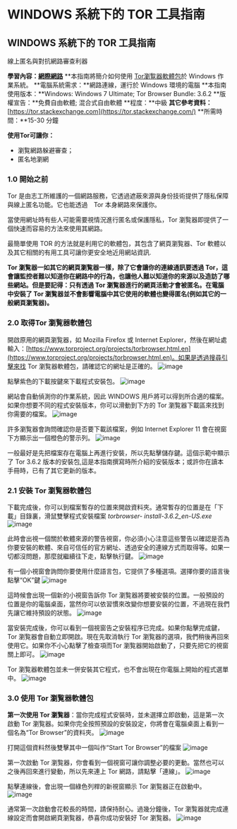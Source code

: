 # WINDOWS 系統下的 TOR 工具指南

## WINDOWS 系統下的 TOR 工具指南
線上匿名與對抗網路審查利器
 
**學習內容：[網際網路](umbrella://lesson/the-internet)**
**本指南將簡介如何使用 [Tor瀏覧器軟體包](https://www.torproject.org/projects/torbrowser.html.en)於 Windows 作業系統。
**電腦系統需求：**網路連線，運行於 Windows 環境的電腦
**本指南使用版本：**Windows: Windows 7 Ultimate; Tor Browser Bundle: 3.6.2
**版權宣告：**免費自由軟體; 混合式自由軟體
**程度：**中級
**其它參考資料：**[https://tor.stackexchange.com](https://tor.stackexchange.com/)
**所需時間：**15-30 分鐘

**使用Tor可讓你：**
- 瀏覧網路躲避審查；
- 匿名地瀏網

### 1.0 開始之前

Tor 是由志工所維護的一個網路服務，它透過遮蔽來源與身份技術提供了隱私保障與線上匿名功能。它也能透過　Tor 本身網路來保護你。

當使用網址時有些人可能需要視情況進行匿名或保護隱私，Tor 瀏覧器即提供了一個快速而容易的方法來使用其網路。

最簡單使用 TOR 的方法就是利用它的軟體包，其包含了網頁瀏覧器、Tor 軟體以及其它相關的有用工具可讓你更安全地近用網站資訊.

**Tor 瀏覧器一如其它的網頁瀏覧器一樣，除了它會讓你的連線通訊要透過 Tor，這會讓監控者難以知道你在網路中的行為，也讓他人難以知道你的來源以及造訪了哪些網站。但是要記得：只有透過 Tor 瀏覧器進行的網頁活動才會被匿名。在電腦中安裝了 Tor 瀏覧器並不會影響電腦中其它使用的軟體也變得匿名(例如其它的一般網頁瀏覧器)。**

### 2.0 取得Tor 瀏覧器軟體包

開啟原用的網頁瀏覧器，如 Mozilla Firefox 或 Internet Explorer，然後在網址處輸入：[https://www.torproject.org/projects/torbrowser.html.en](https://www.torproject.org/projects/torbrowser.html.en)。如果是透過搜尋引擊來找 Tor 瀏覧器軟體包，請確認它的網址是正確的。
![image](tool_torwin1.png)

點擊紫色的下載按鍵來下載程式安裝包。
![image](tool_torwin2.png)

網站會自動偵測你的作業系統，因此 WINDOWS 用戶將可以得到所合適的檔案。如果你想要不同的程式安裝版本，你可以滑動到下方的 Tor 瀏覧器下載區來找到你需要的檔案。
![image](tool_torwin3.png)

許多瀏覧器會詢問確認你是否要下載該檔案，例如 Internet Explorer 11 會在視窗下方顯示出一個橙色的警示列。
![image](tool_torwin4.png)

一般最好是先把檔案存在電腦上再進行安裝，所以先點擊儲存鍵。這個示範中顯示了 Tor 3.6.2 版本的安裝包,這是本指南撰寫時所介紹的安裝版本；或許你在讀本手冊時，已有了其它更新的版本。

### 2.1 安裝 Tor 瀏覧器軟體包

下載完成後，你可以到檔案暫存的位置來開啟資料夾。通常暫存的位置是在「下載」目錄裏，滑鼠雙擊程式安裝檔案 _torbrowser-
install-3.6.2_en-US.exe_ 
![image](tool_torwin5.png)

此時會出視一個關於軟體來源的警告視窗，你必須小心注意這些警告以確認是否為你要安裝的軟體、來自可信任的官方網址、透過安全的連線方式而取得等。如果一切都沒問題，那麼就繼續往下走，點擊執行鍵。
![image](tool_torwin6.png)

有一個小視窗會詢問你要使用什麼語言包，它提供了多種選項。選擇你要的語言後點擊“OK”鍵
![image](tool_torwin7.png)

這時候會出現一個新的小視窗告訴你 Tor 瀏覧器將要被安裝的位置。一般預設的位置是你的電腦桌面，當然你可以依習慣來改變你想要安裝的位置，不過現在我們先讓它維持預設的狀態。
![image](tool_torwin8.png)

當安裝完成後，你可以看到一個視窗告之安裝程序已完成。如果你點擊完成鍵，Tor 瀏覧器會自動立即開啟。現在先取消執行 Tor 瀏覧器的選項，我們稍後再回來使用它。如果你不小心點擊了檢查項而Tor 瀏覧器開始啟動了，只要先把它的視窗關上即可。
![image](tool_torwin9.png)

Tor 瀏覧器軟體包並未一併安裝其它程式，也不會出現在你電腦上開始的程式選單中。
![image](tool_torwin10.png)

### 3.0 使用 Tor 瀏覧器軟體包 

**第一次使用 Tor 瀏覧器**：當你完成程式安裝時，並未選擇立即啟動，這是第一次啟動 Tor 瀏覧器。如果你完全按照預設的安裝設定，你將會在電腦桌面上看到一個名為“Tor Browser”的資料夾。
![image](tool_torwin11.png)

打開這個資料然後雙擊其中一個叫作“Start Tor Browser”的檔案
![image](tool_torwin12.png)

第一次啟動 Tor 瀏覧器，你會看到一個視窗可讓你調整必要的更動。當然也可以之後再回來進行變動，所以先來連上 Tor 網路，請點擊「連線」。
![image](tool_torwin13.png)

點擊連線後，會出現一個綠色列桿的新視窗顯示 Tor 瀏覧器正在啟動中。
![image](tool_torwin14.png)

通常第一次啟動會花較長的時間，請保持耐心。過幾分鐘後，Tor 瀏覧器就完成連線設定而會開啟網頁瀏覧器，恭喜你成功安裝好 Tor 瀏覧器。
![image](tool_torwin14.png)

